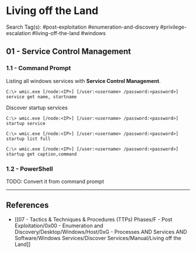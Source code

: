 # Living off the Land

Search Tag(s): #post-exploitation #enumeration-and-discovery #privilege-escalation #living-off-the-land #windows

## 01 - Service Control Management

### 1.1 - Command Prompt

Listing all windows services with **Service Control Management**.

```
C:\> wmic.exe [/node:<IP>] [/user:<username> /password:<password>] service get name, startname
```

Discover startup services

```
C:\> wmic.exe [/node:<IP>] [/user:<username> /password:<password>] startup service

C:\> wmic.exe [/node:<IP>] [/user:<username> /password:<password>] startup list full

C:\> wmic.exe [/node:<IP>] [/user:<username> /password:<password>] startup get caption,command
```

### 1.2 - PowerShell

TODO: Convert it from command prompt

---
## References

- [[07 - Tactics & Techniques & Procedures (TTPs) Phases/F - Post Exploitation/0x00 - Enumeration and Discovery/Desktop/Windows/Host/0xG - Processes AND Services AND Software/Windows Services/Discover Services/Manual/Living off the Land]]